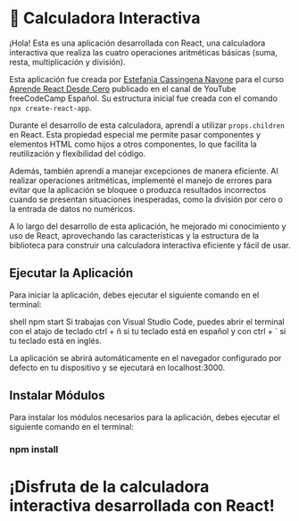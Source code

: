 # 📌 Calculadora Interactiva

¡Hola! Esta es una aplicación desarrollada con React, una calculadora interactiva que realiza las cuatro operaciones aritméticas básicas (suma, resta, multiplicación y división).

Esta aplicación fue creada por [Estefania Cassingena Navone](https://twitter.com/EstefaniaCassN) para el curso [Aprende React Desde Cero](https://www.youtube.com/watch?v=6Jfk8ic3KVk) publicado en el canal de YouTube freeCodeCamp Español. Su estructura inicial fue creada con el comando `npx create-react-app`.

Durante el desarrollo de esta calculadora, aprendí a utilizar `props.children` en React. Esta propiedad especial me permite pasar componentes y elementos HTML como hijos a otros componentes, lo que facilita la reutilización y flexibilidad del código.

Además, también aprendí a manejar excepciones de manera eficiente. Al realizar operaciones aritméticas, implementé el manejo de errores para evitar que la aplicación se bloquee o produzca resultados incorrectos cuando se presentan situaciones inesperadas, como la división por cero o la entrada de datos no numéricos.

A lo largo del desarrollo de esta aplicación, he mejorado mi conocimiento y uso de React, aprovechando las características y la estructura de la biblioteca para construir una calculadora interactiva eficiente y fácil de usar.

## Ejecutar la Aplicación

Para iniciar la aplicación, debes ejecutar el siguiente comando en el terminal:

shell
npm start
Si trabajas con Visual Studio Code, puedes abrir el terminal con el atajo de teclado ctrl + ñ si tu teclado está en español y con ctrl + ` si tu teclado está en inglés.

La aplicación se abrirá automáticamente en el navegador configurado por defecto en tu dispositivo y se ejecutará en localhost:3000.

## Instalar Módulos
Para instalar los módulos necesarios para la aplicación, debes ejecutar el siguiente comando en el terminal:
### npm install

# ¡Disfruta de la calculadora interactiva desarrollada con React!